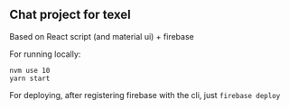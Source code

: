 ## Chat project for texel

Based on React script (and material ui) + firebase 

For running locally:

```
nvm use 10
yarn start
```

For deploying, after registering firebase with the cli, just ```firebase deploy```


